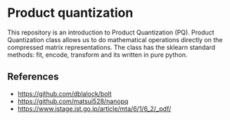 # Product quantization

This repository is an introduction to Product Quantization (PQ). Product Quantization class allows us to do mathematical operations directly on the compressed matrix representations. The class has the sklearn standard methods: fit, encode, transform and its written in pure python.


## References
* https://github.com/dblalock/bolt
* https://github.com/matsui528/nanopq
* https://www.jstage.jst.go.jp/article/mta/6/1/6_2/_pdf/